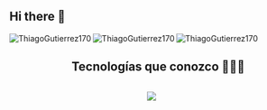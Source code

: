 ## Hi there 👋

<!--
**ThiagoGutierrez170/ThiagoGutierrez170** is a ✨ _special_ ✨ repository because its `README.md` (this file) appears on your GitHub profile.

Here are some ideas to get you started:

- 🔭 I’m currently working on ...
- 🌱 I’m currently learning ...
- 👯 I’m looking to collaborate on ...
- 🤔 I’m looking for help with ...
- 💬 Ask me about ...
- 📫 How to reach me: ...
- 😄 Pronouns: ...
- ⚡ Fun fact: ...
-->

<p>
  <img align="left" src="https://github-readme-stats.vercel.app/api/top-langs?username=ThiagoGutierrez170&show_icons=true&theme=tokyonight&locale=es&layout=compact" alt="ThiagoGutierrez170" />
</p>

<p>
  <img align="left" src="https://github-readme-stats.vercel.app/api?username=ThiagoGutierrez170&show_icons=true&theme=tokyonight&locale=es" alt="ThiagoGutierrez170" />
</p>

<p>
  <img align="left" src="https://github-readme-streak-stats.herokuapp.com/?user=ThiagoGutierrez170&theme=dark" alt="ThiagoGutierrez170" />
</p>


<div id="user-content-toc">
  <ul align="center">
    <summary><h2 style="display: inline-block">Tecnologías que conozco 👨🏻‍💻</h2></summary>
  </ul>
</div>
<!--tech stack icons-->
<p align="center">
  <a href="https://skillicons.dev">
    <img src="https://skillicons.dev/icons?i=html,css,bootstrap,js,react,nodejs,express,mongodb,npm,php,laravel,java,spring,py,cpp,mysql,git,github,postman,vscode&perline=10" />
  </a>
</p>
